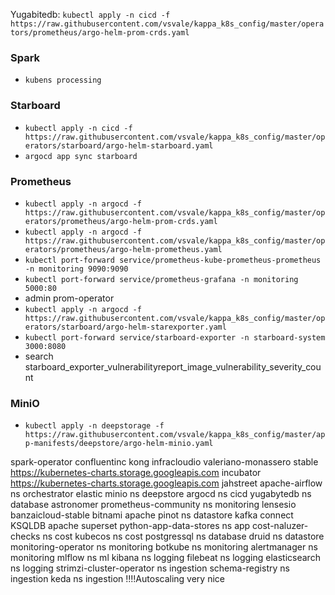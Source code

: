Yugabitedb: `kubectl apply -n cicd -f https://raw.githubusercontent.com/vsvale/kappa_k8s_config/master/operators/prometheus/argo-helm-prom-crds.yaml`

### Spark

- `kubens processing`

### Starboard

- `kubectl apply -n cicd -f https://raw.githubusercontent.com/vsvale/kappa_k8s_config/master/operators/starboard/argo-helm-starboard.yaml`
- `argocd app sync starboard`

### Prometheus

- `kubectl apply -n argocd -f https://raw.githubusercontent.com/vsvale/kappa_k8s_config/master/operators/prometheus/argo-helm-prom-crds.yaml`
- `kubectl apply -n argocd -f https://raw.githubusercontent.com/vsvale/kappa_k8s_config/master/operators/prometheus/argo-helm-prometheus.yaml`
- `kubectl port-forward service/prometheus-kube-prometheus-prometheus -n monitoring 9090:9090`
- `kubectl port-forward service/prometheus-grafana -n monitoring 5000:80`
- admin prom-operator
- `kubectl apply -n argocd -f https://raw.githubusercontent.com/vsvale/kappa_k8s_config/master/operators/starboard/argo-helm-starexporter.yaml`
- `kubectl port-forward service/starboard-exporter -n starboard-system 3000:8080`
- search starboard_exporter_vulnerabilityreport_image_vulnerability_severity_count

### MiniO

- `kubectl apply -n deepstorage -f https://raw.githubusercontent.com/vsvale/kappa_k8s_config/master/app-manifests/deepstore/argo-helm-minio.yaml`

spark-operator
confluentinc
kong
infracloudio
valeriano-monassero
stable <https://kubernetes-charts.storage.googleapis.com>
incubator <https://kubernetes-charts.storage.googleapis.com>
jahstreet
apache-airflow ns orchestrator
elastic
minio ns deepstore
argocd ns cicd
yugabytedb ns database
astronomer
prometheus-community ns monitoring
lensesio
banzaicloud-stable
bitnami
apache pinot ns datastore
kafka connect
KSQLDB
apache superset
python-app-data-stores ns app
cost-naluzer-checks ns cost
kubecos ns cost
postgressql ns database
druid ns datastore
monitoring-operator ns monitoring
botkube ns monitoring
alertmanager ns monitoring
mlflow ns ml
kibana ns logging
filebeat ns logging
elasticsearch ns logging
strimzi-cluster-operator ns ingestion
schema-registry ns ingestion
keda ns ingestion !!!!Autoscaling very nice
